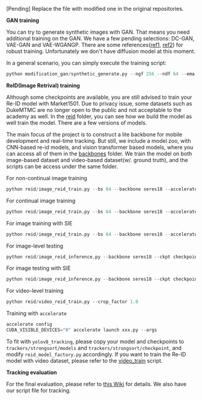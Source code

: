 [Pending] Replace the file with modified one in the original repositories.

**GAN training**

You can try to generate synthetic images with GAN. 
That means you need additional training on the GAN. 
We have a few pending selections: DC-GAN, VAE-GAN and VAE-WGANGP. 
There are some references([ref1](https://arxiv.org/abs/1805.08318), [ref2](https://arxiv.org/abs/1802.05957)) for robust training.
Unfortunately we don't have diffusion model at this moment.

In a general scenario, you can simply execute the training script:

```python
python modification_gan/synthetic_generate.py --ngf 256 --ndf 64 --ema
```

**ReID(Image Retrival) training**

Although some checkpoints are available, you are still advised to train your Re-ID model with Market1501.
Due to privacy issue, some datasets such as DukeMTMC are no longer open to the public and not acceptable to the academy as well.
In the [reid](https://github.com/SuperbTUM/real-time-ReID-tracking/tree/main/reid) folder, you can see how we build the model as well train the model. 
There are a few versions of models.

The main focus of the project is to construct a lite backbone for mobile development and real-time tracking. 
But still, we include a model zoo, with CNN-based re-id models, and vision transformer based models, where you can access all of them in the [backbones](https://github.com/SuperbTUM/real-time-person-ReID-tracking/tree/main/reid/backbones) folder.
We train the model on both image-based dataset and video-based dataset(w/. ground truth), and the scripts can be access under the same folder.

For non-continual image training
```python
python reid/image_reid_train.py --bs 64 --backbone seres18 --accelerate --center_lamda 0.0005 --instance 4 --dataset market1501 --temperature 2. --epochs 120 --epsilon -1.0
```

For continual image training
```python
python reid/image_reid_train.py --bs 64 --backbone seres18 --accelerate --center_lamda 0.0005 --instance 4 --continual --eps 0.6 --dataset market1501 --temperature 2. --epochs 120
```

For image training with SIE
```python
python reid/image_reid_train.py --bs 64 --backbone seres18 --accelerate --center_lamda 0.0005 --instance 4 --continual --eps 0.6 --dataset market1501 --sie --temperature 2. --epochs 120
```

For image-level testing 
```python
python reid/image_reid_inference.py --backbone seres18 --ckpt checkpoint/reid_model_xxx.onnx --eps 0.55 --dataset xxx
```

For image testing with SIE
```python
python reid/image_reid_inference.py --backbone seres18 --ckpt checkpoint/reid_model_xxx.onnx --eps 0.55 --dataset xxx --sie
```

For video-level training
```python
python reid/video_reid_train.py --crop_factor 1.0
```

Training with `accelerate`
```python
accelerate config
CUDA_VISIBLE_DEVICES="0" accelerate launch xxx.py --args
```

To fit with `yolov8_tracking`, please copy your model and checkpoints to `trackers/strongsort/models` and `trackers/strongsort/checkpoint`, and modify `reid_model_factory.py` accordingly.
If you want to train the Re-ID model with video dataset, please refer to the [video_train](https://github.com/SuperbTUM/real-time-person-ReID-tracking/tree/main/reid/video_reid_train.py) script.

**Tracking evaluation**

For the final evaluation, please refer to [this Wiki](https://github.com/mikel-brostrom/yolo_tracking/wiki/MOT-16-evaluation) for details. 
We also have our script file for tracking.
